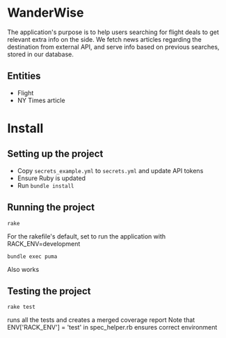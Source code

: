 # WanderWise
The application's purpose is to help users searching for flight deals to get relevant extra info on the side. We fetch news articles regarding the destination from external API, and serve info based on previous searches, stored in our database.


## Entities

- Flight
- NY Times article

# Install

## Setting up the project

- Copy `secrets_example.yml` to `secrets.yml` and update API tokens
- Ensure Ruby is updated
- Run `bundle install`

## Running the project

```
rake
```
For the rakefile's default, set to run the application with RACK_ENV=development
 
```
bundle exec puma
```
Also works

## Testing the project
```
rake test
````
runs all the tests and creates a merged coverage report
Note that ENV['RACK_ENV'] = 'test' in spec_helper.rb ensures correct environment

